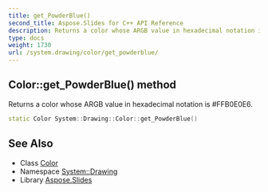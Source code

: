 ```yaml
---
title: get_PowderBlue()
second_title: Aspose.Slides for C++ API Reference
description: Returns a color whose ARGB value in hexadecimal notation is #FFB0E0E6.
type: docs
weight: 1730
url: /system.drawing/color/get_powderblue/
---
```

## Color::get_PowderBlue() method


Returns a color whose ARGB value in hexadecimal notation is #FFB0E0E6.

```cpp
static Color System::Drawing::Color::get_PowderBlue()
```

## See Also

* Class [Color](../)
* Namespace [System::Drawing](../../)
* Library [Aspose.Slides](../../../)